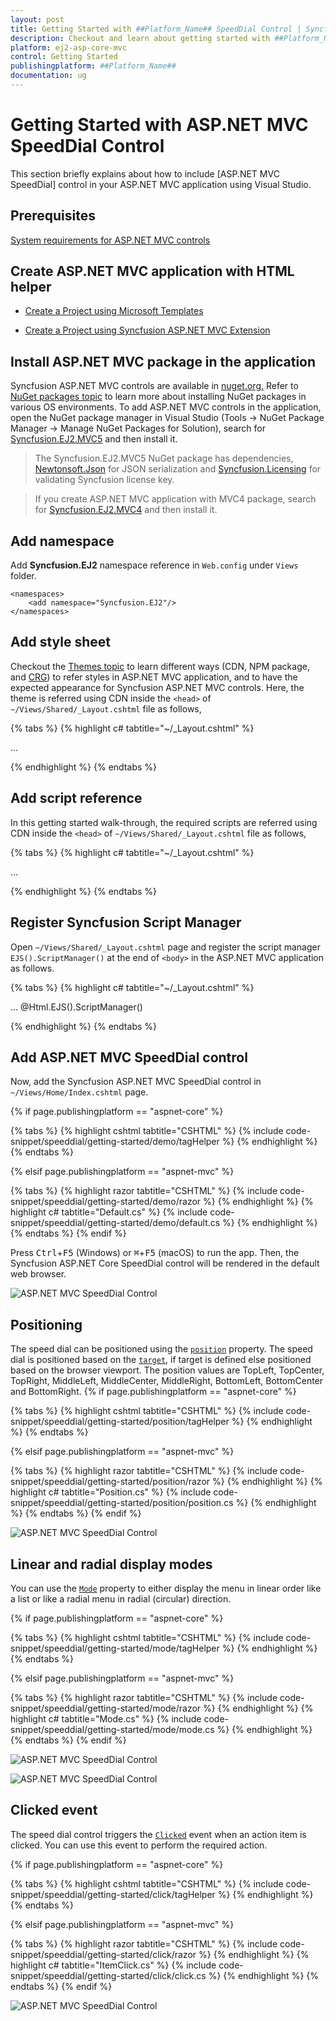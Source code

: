 ```yaml
---
layout: post
title: Getting Started with ##Platform_Name## SpeedDial Control | Syncfusion
description: Checkout and learn about getting started with ##Platform_Name## SpeedDial control of Syncfusion Essential JS 2 and more details.
platform: ej2-asp-core-mvc
control: Getting Started
publishingplatform: ##Platform_Name##
documentation: ug
---
```



# Getting Started with ASP.NET MVC SpeedDial Control

This section briefly explains about how to include [ASP.NET MVC SpeedDial] control in your ASP.NET MVC application using Visual Studio.

## Prerequisites

[System requirements for ASP.NET MVC controls](https://ej2.syncfusion.com/aspnetmvc/documentation/system-requirements)

## Create ASP.NET MVC application with HTML helper

* [Create a Project using Microsoft Templates](https://docs.microsoft.com/en-us/aspnet/core/tutorials/first-mvc-app/start-mvc?view=aspnetcore-6.0&tabs=visual-studio)

* [Create a Project using Syncfusion ASP.NET MVC Extension](https://ej2.syncfusion.com/aspnetmvc/documentation/getting-started/project-template)

## Install ASP.NET MVC package in the application

Syncfusion ASP.NET MVC controls are available in [nuget.org.](https://www.nuget.org/packages?q=syncfusion.EJ2) Refer to [NuGet packages topic](https://ej2.syncfusion.com/aspnetmvc/documentation/nuget-packages) to learn more about installing NuGet packages in various OS environments. To add ASP.NET MVC controls in the application, open the NuGet package manager in Visual Studio (Tools → NuGet Package Manager → Manage NuGet Packages for Solution), search for [Syncfusion.EJ2.MVC5](https://www.nuget.org/packages/Syncfusion.EJ2.MVC5) and then install it.

> The Syncfusion.EJ2.MVC5 NuGet package has dependencies, [Newtonsoft.Json](https://www.nuget.org/packages/Newtonsoft.Json/) for JSON serialization and [Syncfusion.Licensing](https://www.nuget.org/packages/Syncfusion.Licensing/) for validating Syncfusion license key.

> If you create ASP.NET MVC application with MVC4 package, search for [Syncfusion.EJ2.MVC4](https://www.nuget.org/packages/Syncfusion.EJ2.MVC4) and then install it. 

## Add namespace

Add **Syncfusion.EJ2** namespace reference in `Web.config` under `Views` folder.

```
<namespaces>
    <add namespace="Syncfusion.EJ2"/>
</namespaces>
```

## Add style sheet

Checkout the [Themes topic](https://ej2.syncfusion.com/aspnetmvc/documentation/appearance/theme) to learn different ways (CDN, NPM package, and [CRG](https://ej2.syncfusion.com/aspnetmvc/documentation/common/custom-resource-generator)) to refer styles in ASP.NET MVC application, and to have the expected appearance for Syncfusion ASP.NET MVC controls. Here, the theme is referred using CDN inside the `<head>` of `~/Views/Shared/_Layout.cshtml` file as follows,

{% tabs %}
{% highlight c# tabtitle="~/_Layout.cshtml" %}

<head>
    ...
    <!-- Syncfusion ASP.NET MVC controls styles -->
    <link rel="stylesheet" href="https://cdn.syncfusion.com/ej2/{{ site.ej2version }}/fluent.css" />
</head>

{% endhighlight %}
{% endtabs %}

## Add script reference

In this getting started walk-through, the required scripts are referred using CDN inside the `<head>` of `~/Views/Shared/_Layout.cshtml` file as follows,

{% tabs %}
{% highlight c# tabtitle="~/_Layout.cshtml" %}

<head>
    ...
    <!-- Syncfusion ASP.NET MVC controls scripts -->
    <script src="https://cdn.syncfusion.com/ej2/{{ site.ej2version }}/dist/ej2.min.js"></script>
</head>

{% endhighlight %}
{% endtabs %}

## Register Syncfusion Script Manager

Open `~/Views/Shared/_Layout.cshtml` page and register the script manager `EJS().ScriptManager()` at the end of `<body>` in the ASP.NET MVC application as follows. 

{% tabs %}
{% highlight c# tabtitle="~/_Layout.cshtml" %}

<body>
...
    <!-- Syncfusion ASP.NET MVC Script Manager -->
    @Html.EJS().ScriptManager()
</body>

{% endhighlight %}
{% endtabs %}

## Add ASP.NET MVC SpeedDial control

Now, add the Syncfusion ASP.NET MVC SpeedDial control in `~/Views/Home/Index.cshtml` page.

{% if page.publishingplatform == "aspnet-core" %}

{% tabs %}
{% highlight cshtml tabtitle="CSHTML" %}
{% include code-snippet/speeddial/getting-started/demo/tagHelper %}
{% endhighlight %}
{% endtabs %}

{% elsif page.publishingplatform == "aspnet-mvc" %}

{% tabs %}
{% highlight razor tabtitle="CSHTML" %}
{% include code-snippet/speeddial/getting-started/demo/razor %}
{% endhighlight %}
{% highlight c# tabtitle="Default.cs" %}
{% include code-snippet/speeddial/getting-started/demo/default.cs %}
{% endhighlight %}
{% endtabs %}
{% endif %}

Press <kbd>Ctrl</kbd>+<kbd>F5</kbd> (Windows) or <kbd>⌘</kbd>+<kbd>F5</kbd> (macOS) to run the app. Then, the Syncfusion ASP.NET Core SpeedDial control will be rendered in the default web browser.

![ASP.NET MVC SpeedDial Control](images/speeddial-component.png)

## Positioning

The speed dial can be positioned using the [`position`](https://help.syncfusion.com/cr/aspnetmvc-js2/Syncfusion.EJ2.Buttons.SpeedDial.html#Syncfusion_EJ2_Buttons_SpeedDial_Position) property. The speed dial is positioned based on the [`target`](https://help.syncfusion.com/cr/aspnetmvc-js2/Syncfusion.EJ2.Buttons.SpeedDial.html#Syncfusion_EJ2_Buttons_SpeedDial_Target), if target is defined else positioned based on the browser viewport. The position values are TopLeft, TopCenter, TopRight, MiddleLeft, MiddleCenter, MiddleRight, BottomLeft, BottomCenter and BottomRight.
{% if page.publishingplatform == "aspnet-core" %}

{% tabs %}
{% highlight cshtml tabtitle="CSHTML" %}
{% include code-snippet/speeddial/getting-started/position/tagHelper %}
{% endhighlight %}
{% endtabs %}

{% elsif page.publishingplatform == "aspnet-mvc" %}

{% tabs %}
{% highlight razor tabtitle="CSHTML" %}
{% include code-snippet/speeddial/getting-started/position/razor %}
{% endhighlight %}
{% highlight c# tabtitle="Position.cs" %}
{% include code-snippet/speeddial/getting-started/position/position.cs %}
{% endhighlight %}
{% endtabs %}
{% endif %}

![ASP.NET MVC SpeedDial Control](images/speeddial-position-sample.png)

## Linear and radial display modes

You can use the [`Mode`](https://help.syncfusion.com/cr/aspnetmvc-js2/Syncfusion.EJ2.Buttons.SpeedDial.html#Syncfusion_EJ2_Buttons_SpeedDial_Mode) property to either display the menu in linear order like a list or like a radial menu in radial (circular) direction.

{% if page.publishingplatform == "aspnet-core" %}

{% tabs %}
{% highlight cshtml tabtitle="CSHTML" %}
{% include code-snippet/speeddial/getting-started/mode/tagHelper %}
{% endhighlight %}
{% endtabs %}

{% elsif page.publishingplatform == "aspnet-mvc" %}

{% tabs %}
{% highlight razor tabtitle="CSHTML" %}
{% include code-snippet/speeddial/getting-started/mode/razor %}
{% endhighlight %}
{% highlight c# tabtitle="Mode.cs" %}
{% include code-snippet/speeddial/getting-started/mode/mode.cs %}
{% endhighlight %}
{% endtabs %}
{% endif %}

![ASP.NET MVC SpeedDial Control](images/speeddial-mode-linear-sample.png)

![ASP.NET MVC SpeedDial Control](images/speeddial-mode-radial-sample.png)

## Clicked event

The speed dial control triggers the [`Clicked`](https://help.syncfusion.com/cr/aspnetmvc-js2/Syncfusion.EJ2.Buttons.SpeedDial.html#Syncfusion_EJ2_Buttons_SpeedDial_Clicked) event when an action item is clicked.
You can use this event to perform the required action.

{% if page.publishingplatform == "aspnet-core" %}

{% tabs %}
{% highlight cshtml tabtitle="CSHTML" %}
{% include code-snippet/speeddial/getting-started/click/tagHelper %}
{% endhighlight %}
{% endtabs %}

{% elsif page.publishingplatform == "aspnet-mvc" %}

{% tabs %}
{% highlight razor tabtitle="CSHTML" %}
{% include code-snippet/speeddial/getting-started/click/razor %}
{% endhighlight %}
{% highlight c# tabtitle="ItemClick.cs" %}
{% include code-snippet/speeddial/getting-started/click/click.cs %}
{% endhighlight %}
{% endtabs %}
{% endif %}

![ASP.NET MVC SpeedDial Control](images/speeddial-event-sample.png)